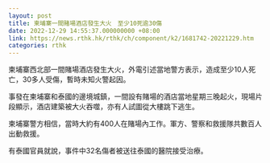 ```yaml
---
layout: post
title: 柬埔寨一間賭場酒店發生大火　至少10死逾30傷
date: 2022-12-29 14:55:37.000000000 +08:00
link: https://news.rthk.hk/rthk/ch/component/k2/1681742-20221229.htm
categories: rthk
---
```


柬埔寨西北部一間賭場酒店發生大火，外電引述當地警方表示，造成至少10人死亡，30多人受傷，暫時未知火警起因。

事發在柬埔寨和泰國的邊境城鎮，一間設有賭場的酒店當地星期三晚起火，現場片段顯示，酒店建築被大火吞噬，亦有人試圖從大樓跳下逃生。

柬埔寨警方相信，當時大約有400人在賭場內工作。軍方、警察和救援隊共數百人出動救援。

有泰國官員就說，事件中32名傷者被送往泰國的醫院接受治療。
